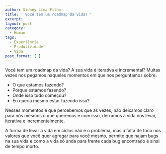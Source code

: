 ```yaml
---
author: Sidney Lima Filho
title: ' Você tem um roadmap da vida? '
excerpt:
layout: post
category:
  - Human
tags:
  - Experiência
  - Produtividade
  - Vida
post_format: [ ]
---
```

Você tem um roadmap da vida? A sua vida é iterativa e incremental? Muitas vezes nos pegamos naqueles momentos em que nos perguntamos sobre:

*   O que estamos fazendo?
*   Porque estamos fazendo?
*   Onde isso tudo começou?
*   Eu queria mesmo estar fazendo isso?

Nesses momentos é que percebemos que as vezes, não deixamos claro para nós mesmos o que queremos e com isso, deixamos a vida nos levar, iterativa e incrementalmente.

A forma de levar a vida em ciclos não é o problema, mas a falta de foco nos valores que você quer agregar para você mesmo, permite que hajam bugs na sua vida e como a vida só anda para frente cada bug encontrado é sinal de tempo morto.